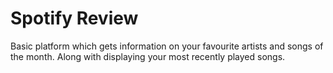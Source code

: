 # Spotify Review

Basic platform which gets information on your favourite artists and songs of the month. Along with displaying your most recently played songs.

